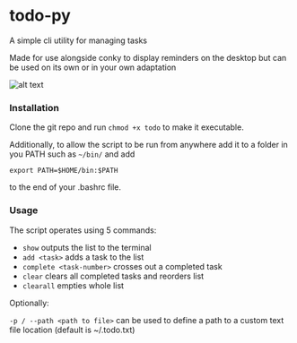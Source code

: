 # todo-py
A simple cli utility for managing tasks

Made for use alongside conky to display reminders on the desktop but can be used on its own or in your own adaptation

![alt text](https://cdn.discordapp.com/attachments/764607214102904904/1127702030551617667/todo-example.png)

### Installation
Clone the git repo and run ```chmod +x todo``` to make it executable.

Additionally, to allow the script to be run from anywhere add it to a folder in you PATH such as ```~/bin/``` and add
```
export PATH=$HOME/bin:$PATH
```
to the end of your .bashrc file.

### Usage
The script operates using 5 commands:
- ```show``` outputs the list to the terminal
- ```add <task>``` adds a task to the list
- ```complete <task-number>``` crosses out a completed task
- ```clear``` clears all completed tasks and reorders list
- ```clearall``` empties whole list

Optionally:

```-p / --path <path to file>``` can be used to define a path to a custom text file location (default is ~/.todo.txt)
